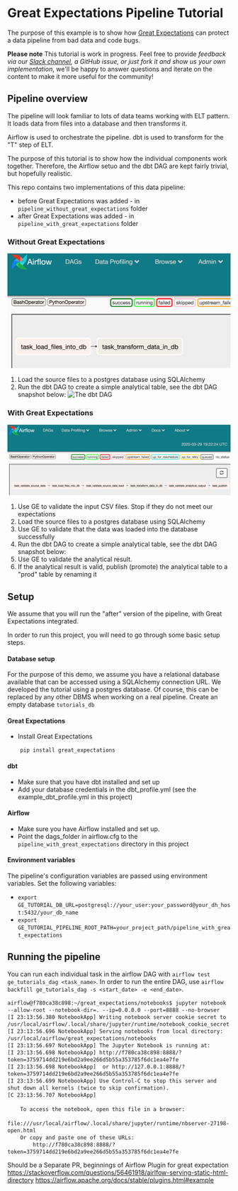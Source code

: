 # Great Expectations Pipeline Tutorial

The purpose of this example is to show how [Great Expectations](https://greatexpectations.io) can protect a data pipeline from bad data and code bugs.

**Please note** This tutorial is work in progress. Feel free to provide *feedback via our [Slack channel](https://greatexpectations.io/slack), a GitHub issue, or just fork it and show us your own implementation*, we'll be happy to answer questions and iterate on the content to make it more useful for the community!

## Pipeline overview

The pipeline will look familiar to lots of data teams working with ELT pattern. 
It loads data from files into a database and then transforms it.

Airflow is used to orchestrate the pipeline. dbt is used to transform for the "T" step of ELT.

The purpose of this tutorial is to show how the individual components work together. Therefore, the Airflow setuo and the dbt DAG are kept fairly trivial, but hopefully realistic.

This repo contains two implementations of this data pipeline:
* before Great Expectations was added - in `pipeline_without_great_expectations` folder
* after Great Expectations was added - in `pipeline_with_great_expectations` folder 

### Without Great Expectations

![The airflow DAG](images/pipeline_airflow_dag_without_ge.png)
 
1. Load the source files to a postgres database using SQLAlchemy
2. Run the dbt DAG to create a simple analytical table, see the dbt DAG snapshot below:
![The dbt DAG](images/dbt_dag.png)


### With Great Expectations

![The airflow DAG](images/pipeline_airflow_dag_with_ge.png)

1. Use GE to validate the input CSV files. Stop if they do not meet our expectations 
2. Load the source files to a postgres database using SQLAlchemy
3. Use GE to validate that the data was loaded into the database successfully
4. Run the dbt DAG to create a simple analytical table, see the dbt DAG snapshot below:
5. Use GE to validate the analytical result.
6. If the analytical result is valid, publish (promote) the analytical table to a "prod" table by renaming it

## Setup

We assume that you will run the "after" version of the pipeline, with Great Expectations integrated.

In order to run this project, you will need to go through some basic setup steps.

#### Database setup
For the purpose of this demo, we assume you have a relational database available that can be accessed using a SQLAlchemy connection URL. We developed the tutorial using a postgres database. Of course, this can be replaced by any other DBMS when working on a real pipeline.
Create an empty database `tutorials_db`

#### Great Expectations

* Install Great Expectations

```
    pip install great_expectations
```

#### dbt

* Make sure that you have dbt installed and set up
* Add your database credentials in the dbt_profile.yml (see the example_dbt_profile.yml in this project)

#### Airflow

* Make sure you have Airflow installed and set up.
* Point the dags_folder in airflow.cfg to the `pipeline_with_great_expectations` directory in this project

#### Environment variables

The pipeline's configuration variables are passed using environment variables. Set the following variables:
* `export GE_TUTORIAL_DB_URL=postgresql://your_user:your_password@your_dh_host:5432/your_db_name`
* `export GE_TUTORIAL_PIPELINE_ROOT_PATH=your_project_path/pipeline_with_great_expectations`


## Running the pipeline

You can run each individual task in the airflow DAG with `airflow test ge_tutorials_dag <task_name>`.
In order to run the entire DAG, use `airflow backfill ge_tutorials_dag -s <start_date> -e <end_date>`.


```
airflow@f780ca38c898:~/great_expectations/notebooks$ jupyter notebook --allow-root --notebook-dir=. --ip=0.0.0.0 --port=8888 --no-browser
[I 23:13:56.380 NotebookApp] Writing notebook server cookie secret to /usr/local/airflow/.local/share/jupyter/runtime/notebook_cookie_secret
[I 23:13:56.696 NotebookApp] Serving notebooks from local directory: /usr/local/airflow/great_expectations/notebooks
[I 23:13:56.697 NotebookApp] The Jupyter Notebook is running at:
[I 23:13:56.698 NotebookApp] http://f780ca38c898:8888/?token=3759714dd219e6bd2a9ee266d5b55a353785f6dc1ea4e7fe
[I 23:13:56.698 NotebookApp]  or http://127.0.0.1:8888/?token=3759714dd219e6bd2a9ee266d5b55a353785f6dc1ea4e7fe
[I 23:13:56.699 NotebookApp] Use Control-C to stop this server and shut down all kernels (twice to skip confirmation).
[C 23:13:56.707 NotebookApp]

    To access the notebook, open this file in a browser:
        file:///usr/local/airflow/.local/share/jupyter/runtime/nbserver-27198-open.html
    Or copy and paste one of these URLs:
        http://f780ca38c898:8888/?token=3759714dd219e6bd2a9ee266d5b55a353785f6dc1ea4e7fe
```

Should be a Separate PR, beginnings of Airflow Plugin for great expectation
https://stackoverflow.com/questions/56461918/airlfow-serving-static-html-directory
https://airflow.apache.org/docs/stable/plugins.html#example
